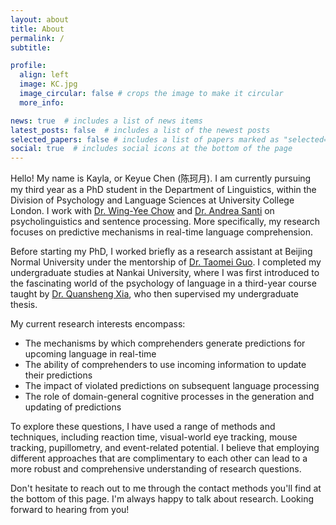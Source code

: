 ```yaml
---
layout: about
title: About
permalink: /
subtitle: 

profile:
  align: left
  image: KC.jpg
  image_circular: false # crops the image to make it circular
  more_info: 

news: true  # includes a list of news items
latest_posts: false  # includes a list of the newest posts
selected_papers: false # includes a list of papers marked as "selected={true}"
social: true  # includes social icons at the bottom of the page
---
```


Hello! My name is Kayla, or Keyue Chen (陈珂月). I am currently pursuing my third year as a PhD student in the Department of Linguistics, within the Division of Psychology and Language Sciences at University College London. I work with [Dr. Wing-Yee Chow](https://www.ucl.ac.uk/~ucjtwyc/Home.html) and [Dr. Andrea Santi](https://profiles.ucl.ac.uk/34103-andrea-santi/about) on psycholinguistics and sentence processing. More specifically, my research focuses on predictive mechanisms in real-time language comprehension. 

Before starting my PhD, I worked briefly as a research assistant at Beijing Normal University under the mentorship of [Dr. Taomei Guo](https://brain.bnu.edu.cn/English/Faculty/CurrentFaculty/Gzz/d7ea1219c8074270bba5c736af040ba7.htm). I completed my undergraduate studies at Nankai University, where I was first introduced to the fascinating world of the psychology of language in a third-year course taught by [Dr. Quansheng Xia](https://hyxy.nankai.edu.cn/info/1253/2778.htm), who then supervised my undergraduate thesis. 

My current research interests encompass:
- The mechanisms by which comprehenders generate predictions for upcoming language in real-time
- The ability of comprehenders to use incoming information to update their predictions
- The impact of violated predictions on subsequent language processing
- The role of domain-general cognitive processes in the generation and updating of predictions

To explore these questions, I have used a range of methods and techniques, including reaction time, visual-world eye tracking, mouse tracking, pupillometry, and event-related potential. I believe that employing different approaches that are complimentary to each other can lead to a more robust and comprehensive understanding of research questions.

Don't hesitate to reach out to me through the contact methods you'll find at the bottom of this page. I'm always happy to talk about research. Looking forward to hearing from you! 